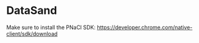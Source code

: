 # DataSand

Make sure to install the PNaCl SDK:
https://developer.chrome.com/native-client/sdk/download

